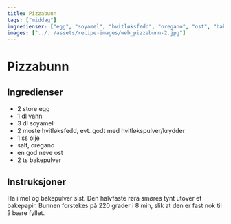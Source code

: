 ```yaml
---
title: Pizzabunn
tags: ["middag"]
ingredienser: ["egg", "soyamel", "hvitløksfedd", "oregano", "ost", "bakepulver"]
images: ["../../assets/recipe-images/web_pizzabunn-2.jpg"]
---
```


# Pizzabunn

## Ingredienser

- 2 store egg
- 1 dl vann
- 3 dl soyamel
- 2 moste hvitløksfedd, evt. godt med hvitløkspulver/krydder
- 1 ss olje
- salt, oregano
- en god neve ost
- 2 ts bakepulver

## Instruksjoner

Ha i mel og bakepulver sist. Den halvfaste røra smøres tynt utover et bakepapir. Bunnen forstekes på 220 grader i 8 min, slik at den er fast nok til å bære fyllet.
